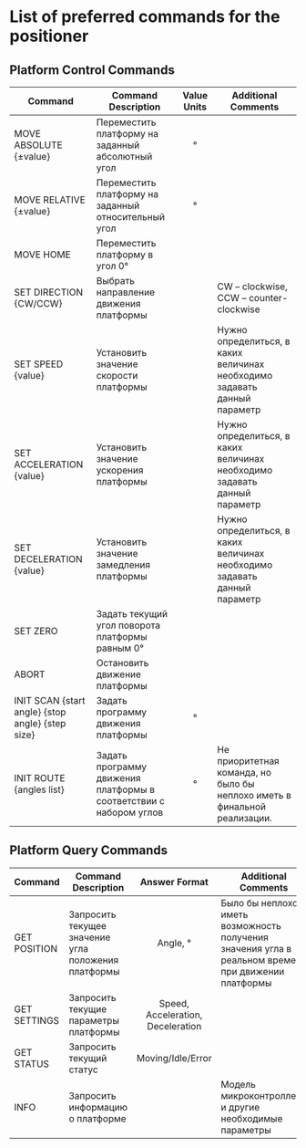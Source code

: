 # List of preferred commands for the positioner

## Platform Control Commands

| Command | Command Description |       Value Units      | Additional Comments |
| --- | --- | :-----------: | --- |
| MOVE ABSOLUTE {±value} | Переместить платформу на заданный абсолютный угол | °         |  |
| MOVE RELATIVE {±value} | Переместить платформу на заданный относительный угол | °         |  |
| MOVE HOME             | Переместить платформу в угол 0°            |           |  |
| SET DIRECTION {CW/CCW} | Выбрать направление движения платформы      |           | CW – clockwise, CCW – counter-clockwise |
| SET SPEED {value}      | Установить значение скорости платформы      |           | Нужно определиться, в каких величинах необходимо задавать данный параметр |
| SET ACCELERATION {value} | Установить значение ускорения платформы    |           | Нужно определиться, в каких величинах необходимо задавать данный параметр |
| SET DECELERATION {value} | Установить значение замедления платформы  |           | Нужно определиться, в каких величинах необходимо задавать данный параметр |
| SET ZERO              | Задать текущий угол поворота платформы равным 0° |           |  |
| ABORT                | Остановить движение платформы            |           |  |
| INIT SCAN {start angle} {stop angle} {step size} | Задать программу движения платформы      | °         |  |
| INIT ROUTE {angles list} | Задать программу движения платформы в соответствии с набором углов | °         | Не приоритетная команда, но было бы неплохо иметь в финальной реализации. |

## Platform Query Commands

| Command | Command Description |      Answer Format     | Additional Comments |
| --- | --- | :-----------: | --- |
| GET POSITION          | Запросить текущее значение угла положения платформы | Angle, °   | Было бы неплохо иметь возможность получения значения угла в реальном времени при движении платформы |
| GET SETTINGS          | Запросить текущие параметры платформы      | Speed, Acceleration, Deceleration |  |
| GET STATUS            | Запросить текущий статус            | Moving/Idle/Error |  |
| INFO                  | Запросить информацию о платформе      |             | Модель микроконтроллера и другие необходимые параметры |
